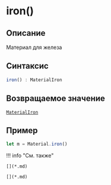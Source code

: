 # iron()

## Описание
Материал для железа 

## Синтаксис
```javascript
iron() : MaterialIron
``` 

## Возвращаемое значение
[`MaterialIron`]()

## Пример
``` javascript linenums="1"
let m = Material.iron()
``` 

!!! info "См. также"

    [](*.md)
	
	[](*.md)